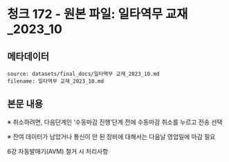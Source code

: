 # 청크 172 - 원본 파일: 일타역무 교재_2023_10

## 메타데이터

```
source: datasets/final_docs/일타역무 교재_2023_10.md
filename: 일타역무 교재_2023_10.md
```

## 본문 내용

※ 취소하려면, 다음단계인 ‘수동마감 진행’단계 전에 수동마감 취소를 누르고 전송 선택

※ 잔여 데이터가 남았거나 통신이 안 된 장비에 대해서는 다음날 영업일에 마감 필요

6강 자동발매기(AVM) 철거 시 처리사항